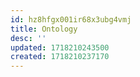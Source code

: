 ```yaml
---
id: hz8hfgx001ir68x3ubg4vmj
title: Ontology
desc: ''
updated: 1718210243500
created: 1718210237170
---
```


